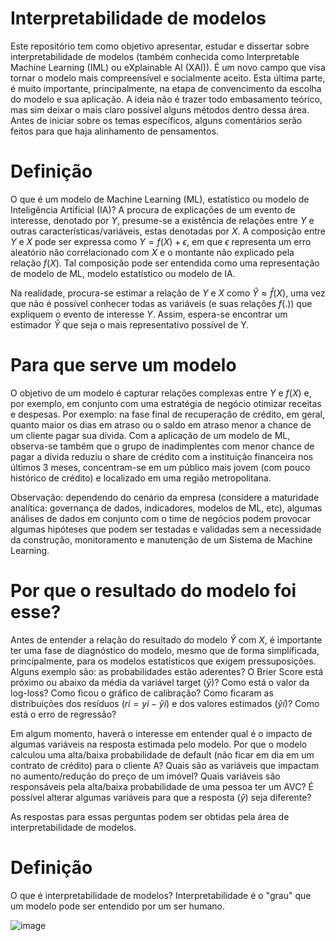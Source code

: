 # Interpretabilidade de modelos

Este repositório tem como objetivo apresentar, estudar e dissertar sobre interpretabilidade de modelos (também conhecida como Interpretable Machine Learning (IML) ou eXplainable AI (XAI)). É um novo campo que visa tornar o modelo mais compreensível e socialmente aceito. Esta última parte, é muito importante, principalmente, na etapa de convencimento da escolha do modelo e sua aplicação. A ideia não é trazer todo embasamento teórico, mas sim deixar o mais claro possível alguns métodos dentro dessa área. Antes de iniciar sobre os temas específicos, alguns comentários serão feitos para que haja alinhamento de pensamentos.

# Definição

O que é um modelo de Machine Learning (ML), estatístico ou modelo de Inteligência Artificial (IA)? A procura de explicações de um evento de interesse, denotado por $Y$, presume-se a existência de relações entre $Y$ e outras características/variáveis, estas denotadas por $X$. A composição entre $Y$ e $X$ pode ser expressa como $Y = f(X) + \epsilon$, em que $\epsilon$ representa um erro aleatório não correlacionado com $X$ e o montante não explicado pela relação $f(X)$. Tal composição pode ser entendida como uma representação de modelo de ML, modelo estatístico ou modelo de IA.

Na realidade, procura-se estimar a relação de $Y$ e $X$ como $\hat{Y} \approx \hat{f}(X)$, uma vez que não é possível conhecer todas as variáveis (e suas relações $f(.)$) que expliquem o evento de interesse $Y$. Assim, espera-se encontrar um estimador $\hat{Y}$ que seja o mais representativo possível de Y.

# Para que serve um modelo

O objetivo de um modelo é capturar relações complexas entre $Y$ e $f(X)$ e, por exemplo, em conjunto com uma estratégia de negócio otimizar receitas e despesas. Por exemplo: na fase final de recuperação de crédito, em geral, quanto maior os dias em atraso ou o saldo em atraso menor a chance de um cliente pagar sua dívida. Com a aplicação de um modelo de ML, observa-se também que o grupo de inadimplentes com menor chance de pagar a dívida reduziu o share de crédito com a instituição financeira nos últimos 3 meses, concentram-se em um público mais jovem (com pouco histórico de crédito) e localizado em uma região metropolitana.

Observação: dependendo do cenário da empresa (considere a maturidade analítica: governança de dados, indicadores, modelos de ML, etc), algumas análises de dados em conjunto com o time de negócios podem provocar algumas hipóteses que podem ser testadas e validadas sem a necessidade da construção, monitoramento e manutenção de um Sistema de Machine Learning.

# Por que o resultado do modelo foi esse?

Antes de entender a relação do resultado do modelo $\hat{Y}$ com $X$, é importante ter uma fase de diagnóstico do modelo, mesmo que de forma simplificada, principalmente, para os modelos estatísticos que exigem pressuposições. Alguns exemplo são: as probabilidades estão aderentes? O Brier Score está próximo ou abaixo da média da variável target ($\bar{y}$)? Como está o valor da log-loss? Como ficou o gráfico de calibração? Como ficaram as distribuições dos resíduos ($ri = yi - \hat{y}i$) e dos valores estimados ($\hat{y}i$)? Como está o erro de regressão?

Em algum momento, haverá o interesse em entender qual é o impacto de algumas variáveis na resposta estimada pelo modelo. Por que o modelo calculou uma alta/baixa probabilidade de default (não ficar em dia em um contrato de crédito) para o cliente A? Quais são as variáveis que impactam no aumento/redução do preço de um imóvel? Quais variáveis são responsáveis pela alta/baixa probabilidade de uma pessoa ter um AVC? É possível alterar algumas variáveis para que a resposta ($\hat{y}$) seja diferente?

As respostas para essas perguntas podem ser obtidas pela área de interpretabilidade de modelos.

# Definição

O que é interpretabilidade de modelos? Interpretabilidade é o "grau" que um modelo pode ser entendido por um ser humano.

![image](Representacao1.png.png 'Grau de interpretabilidade e acurácia do modelo.')